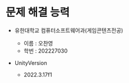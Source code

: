 # 문제 해결 능력
* 유한대학교 컴퓨터소프트웨어과(게임콘텐츠전공)
  * 이름 : 오찬영
  * 학번 : 202227030

* UnityVersion
  * 2022.3.17f1
